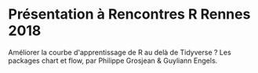 # Présentation à Rencontres R Rennes 2018

Améliorer la courbe d'apprentissage de R au delà de Tidyverse ? Les packages chart et flow, par Philippe Grosjean & Guyliann Engels.
